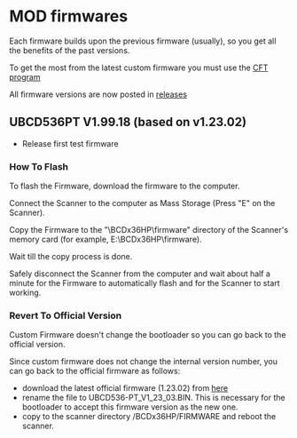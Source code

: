 # MOD firmwares

Each firmware builds upon the previous firmware (usually), so you get all the benefits of the past versions.

To get the most from the latest custom firmware you must use the [CFT program](https://github.com/x27/CFT)

All firmware versions are now posted in [releases](https://github.com/x27/openscanner/releases)

## UBCD536PT V1.99.18 (based on v1.23.02)

* Release first test firmware

### How To Flash

To flash the Firmware, download the firmware to the computer.

Connect the Scanner to the computer as Mass Storage (Press "E" on the Scanner).

Copy the Firmware to the "\BCDx36HP\firmware" directory of the Scanner's memory card (for example, E:\BCDx36HP\firmware).

Wait till the copy process is done.

Safely disconnect the Scanner from the computer and wait about half a minute for the Firmware to automatically flash and for the Scanner to start working.

### Revert To Official Version

Custom Firmware doesn't change the bootloader so you can go back to the official version.

Since custom firmware does not change the internal version number, you can go back to the official firmware as follows:
- download the latest official firmware (1.23.02) from [here](https://github.com/x27/openscanner/tree/main/uniden/ubcd536pt/official)
- rename the file to UBCD536-PT_V1_23_03.BIN. This is necessary for the bootloader to accept this firmware version as the new one.
- copy to the scanner directory /BCDx36HP/FIRMWARE and reboot the scanner.

